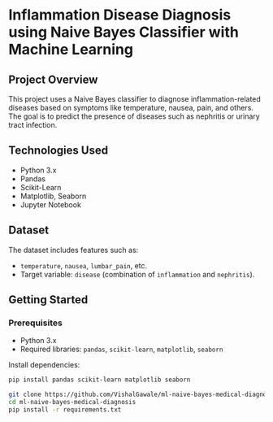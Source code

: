 # Inflammation Disease Diagnosis using Naive Bayes Classifier with Machine Learning

## Project Overview
This project uses a Naive Bayes classifier to diagnose inflammation-related diseases based on symptoms like temperature, nausea, pain, and others. The goal is to predict the presence of diseases such as nephritis or urinary tract infection.

## Technologies Used
- Python 3.x
- Pandas
- Scikit-Learn
- Matplotlib, Seaborn
- Jupyter Notebook

## Dataset
The dataset includes features such as:
- `temperature`, `nausea`, `lumbar_pain`, etc.
- Target variable: `disease` (combination of `inflammation` and `nephritis`).

## Getting Started

### Prerequisites
- Python 3.x
- Required libraries: `pandas`, `scikit-learn`, `matplotlib`, `seaborn`

Install dependencies:
```bash
pip install pandas scikit-learn matplotlib seaborn

git clone https://github.com/VishalGawale/ml-naive-bayes-medical-diagnosis.git
cd ml-naive-bayes-medical-diagnosis
pip install -r requirements.txt
